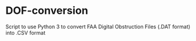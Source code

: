 # DOF-conversion
Script to use Python 3 to convert FAA Digital Obstruction Files (.DAT format) into .CSV format
